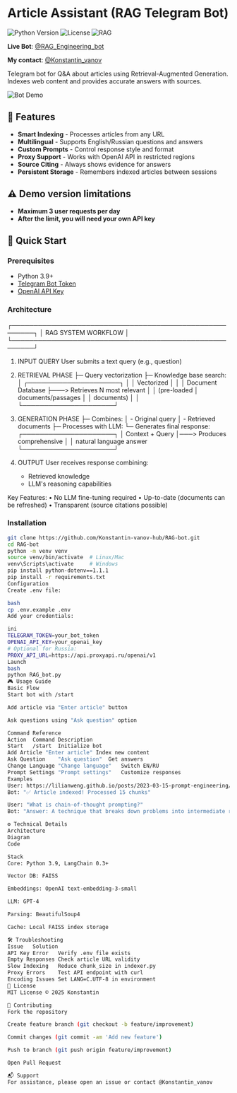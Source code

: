 # Article Assistant (RAG Telegram Bot) 

![Python Version](https://img.shields.io/badge/python-3.9+-blue)
![License](https://img.shields.io/badge/license-MIT-green)
![RAG](https://img.shields.io/badge/tech-RAG-orange)

**Live Bot**: [@RAG_Engineering_bot](https://t.me/RAG_Engineering_bot)

**My contact**: [@Konstantin_vanov](https://t.me/Konstantin_vanov)

Telegram bot for Q&A about articles using Retrieval-Augmented Generation. Indexes web content and provides accurate answers with sources.

![Bot Demo](docs/screenshots/bot_demo.gif)

## 🌟 Features

- **Smart Indexing** - Processes articles from any URL
- **Multilingual** - Supports English/Russian questions and answers
- **Custom Prompts** - Control response style and format
- **Proxy Support** - Works with OpenAI API in restricted regions
- **Source Citing** - Always shows evidence for answers
- **Persistent Storage** - Remembers indexed articles between sessions

## ⚠️ Demo version limitations
- **Maximum 3 user requests per day**
- **After the limit, you will need your own API key**

## 🚀 Quick Start

### Prerequisites
- Python 3.9+
- [Telegram Bot Token](https://core.telegram.org/bots#how-do-i-create-a-bot)
- [OpenAI API Key](https://platform.openai.com/api-keys)

### Architecture
┌───────────────────────────────────────────────────────┐
│               RAG SYSTEM WORKFLOW                     │
└───────────────────────────────────────────────────────┘

1. INPUT QUERY
   User submits a text query (e.g., question)

2. RETRIEVAL PHASE
   ├─ Query vectorization
   ├─ Knowledge base search:
   │  ┌─────────────────────┐
   │  │ Vectorized          │
   │  │ Document Database   ├───> Retrieves N most relevant
   │  │ (pre-loaded         │     documents/passages
   │  │ documents)          │
   │  └─────────────────────┘

3. GENERATION PHASE
   ├─ Combines:
   │  - Original query
   │  - Retrieved documents
   ├─ Processes with LLM:
   └─ Generates final response:
      ┌─────────────────────┐
      │ Context + Query     │───> Produces comprehensive
      │                     │     natural language answer
      └─────────────────────┘

4. OUTPUT
   User receives response combining:
   - Retrieved knowledge
   - LLM's reasoning capabilities

Key Features:
• No LLM fine-tuning required
• Up-to-date (documents can be refreshed)
• Transparent (source citations possible)

### Installation
```bash
git clone https://github.com/Konstantin-vanov-hub/RAG-bot.git
cd RAG-bot
python -m venv venv
source venv/bin/activate  # Linux/Mac
venv\Scripts\activate     # Windows
pip install python-dotenv==1.1.1
pip install -r requirements.txt
Configuration
Create .env file:

bash
cp .env.example .env
Add your credentials:

ini
TELEGRAM_TOKEN=your_bot_token
OPENAI_API_KEY=your_openai_key
# Optional for Russia:
PROXY_API_URL=https://api.proxyapi.ru/openai/v1
Launch
bash
python RAG_bot.py
🎮 Usage Guide
Basic Flow
Start bot with /start

Add article via "Enter article" button

Ask questions using "Ask question" option

Command Reference
Action	Command	Description
Start	/start	Initialize bot
Add Article	"Enter article"	Index new content
Ask Question	"Ask question"	Get answers
Change Language	"Change language"	Switch EN/RU
Prompt Settings	"Prompt settings"	Customize responses
Examples
User: https://lilianweng.github.io/posts/2023-03-15-prompt-engineering/
Bot: "✅ Article indexed! Processed 15 chunks"

User: "What is chain-of-thought prompting?"
Bot: "Answer: A technique that breaks down problems into intermediate reasoning steps...\n\n- Improves complex reasoning by 23%\n- Works best with models >50B parameters\n- Different from standard few-shot learning"

⚙️ Technical Details
Architecture
Diagram
Code

Stack
Core: Python 3.9, LangChain 0.3+

Vector DB: FAISS

Embeddings: OpenAI text-embedding-3-small

LLM: GPT-4

Parsing: BeautifulSoup4

Cache: Local FAISS index storage

🛠 Troubleshooting
Issue	Solution
API Key Error	Verify .env file exists
Empty Responses	Check article URL validity
Slow Indexing	Reduce chunk_size in indexer.py
Proxy Errors	Test API endpoint with curl
Encoding Issues	Set LANG=C.UTF-8 in environment
📜 License
MIT License © 2025 Konstantin

🤝 Contributing
Fork the repository

Create feature branch (git checkout -b feature/improvement)

Commit changes (git commit -am 'Add new feature')

Push to branch (git push origin feature/improvement)

Open Pull Request

📬 Support
For assistance, please open an issue or contact @Konstantin_vanov

